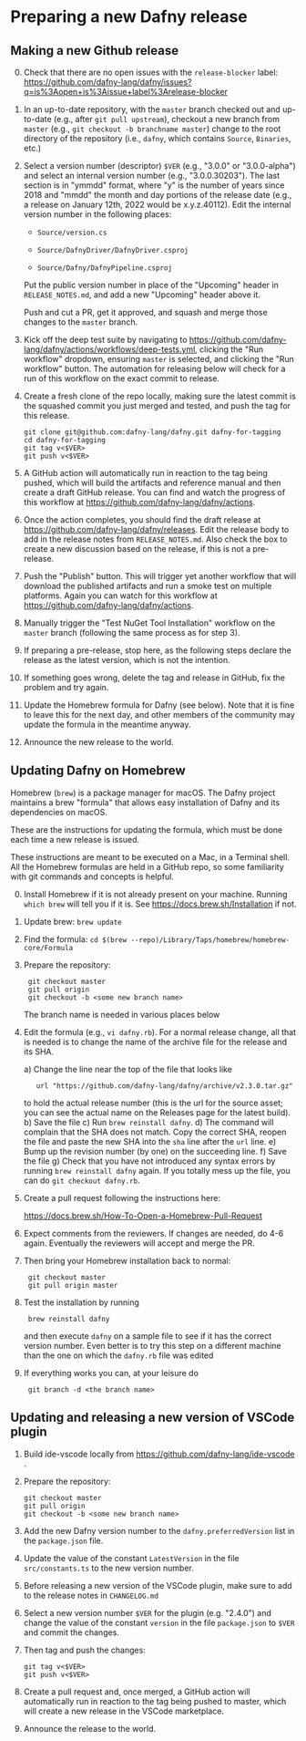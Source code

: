 # Preparing a new Dafny release

## Making a new Github release

0. Check that there are no open issues with the `release-blocker` label:
   https://github.com/dafny-lang/dafny/issues?q=is%3Aopen+is%3Aissue+label%3Arelease-blocker

1. In an up-to-date repository, with the `master` branch checked out and
   up-to-date (e.g., after `git pull upstream`), checkout a new branch
   from `master` (e.g., `git checkout -b branchname master`) change to
   the root directory of the repository (i.e., `dafny`, which contains
   `Source`, `Binaries`, etc.)

2. Select a version number (descriptor) `$VER` (e.g., "3.0.0" or
   "3.0.0-alpha") and select an internal version number (e.g.,
   "3.0.0.30203"). The last section is in "ymmdd" format, where "y" is
   the number of years since 2018 and "mmdd" the month and day portions
   of the release date (e.g., a release on January 12th, 2022 would be
   x.y.z.40112). Edit the internal version number in the following
   places:

   * `Source/version.cs`

   * `Source/DafnyDriver/DafnyDriver.csproj`

   * `Source/Dafny/DafnyPipeline.csproj`

   Put the public version number in place of the "Upcoming" header in
   `RELEASE_NOTES.md`, and add a new "Upcoming" header above it.

   Push and cut a PR, get it approved, and squash and merge those
   changes to the `master` branch.

3. Kick off the deep test suite by navigating to
   https://github.com/dafny-lang/dafny/actions/workflows/deep-tests.yml,
   clicking the "Run workflow" dropdown, ensuring `master` is selected,
   and clicking the "Run workflow" button. The automation for releasing
   below will check for a run of this workflow on the exact commit
   to release.

4. Create a fresh clone of the repo locally, making sure the latest commit
   is the squashed commit you just merged and tested, and push the tag for this release.

   ```
   git clone git@github.com:dafny-lang/dafny.git dafny-for-tagging
   cd dafny-for-tagging
   git tag v<$VER>
   git push v<$VER>
   ```

5. A GitHub action will automatically run in reaction to the tag being pushed,
   which will build the artifacts and reference manual and then create a draft
   GitHub release. You can find and watch the progress of this workflow at
   https://github.com/dafny-lang/dafny/actions.

6. Once the action completes, you should find the draft release at
   https://github.com/dafny-lang/dafny/releases. Edit the release body
   to add in the release notes from `RELEASE_NOTES.md`. 
   Also check the box to create a new discussion based on
   the release, if this is not a pre-release.

7. Push the "Publish" button. This will trigger yet another workflow
   that will download the published artifacts and run a smoke test
   on multiple platforms. Again you can watch for this workflow at
   https://github.com/dafny-lang/dafny/actions.

8. Manually trigger the "Test NuGet Tool Installation" workflow on the
   `master` branch (following the same process as for step 3).

9. If preparing a pre-release, stop here, as
   the following steps declare the release as the latest version, which
   is not the intention.

10. If something goes wrong, delete the tag and release in GitHub, fix the
   problem and try again.

11. Update the Homebrew formula for Dafny (see below).
   Note that it is fine to leave this for the next day,
   and other members of the community may update the formula
   in the meantime anyway.

12. Announce the new release to the world.

## Updating Dafny on Homebrew

Homebrew (`brew`) is a package manager for macOS. The Dafny project
maintains a brew "formula" that allows easy installation of Dafny and
its dependencies on macOS.

These are the instructions for updating the formula, which must be done
each time a new release is issued.

These instructions are meant to be executed on a Mac, in a Terminal shell.
All the Homebrew formulas are held in a GitHub repo, so some familiarity
with git commands and concepts is helpful.

0. Install Homebrew if it is not already present on your machine.
   Running `which brew` will tell you if it is. See
   <https://docs.brew.sh/Installation> if not.

1. Update brew: `brew update`

2. Find the formula: `cd $(brew --repo)/Library/Taps/homebrew/homebrew-core/Formula`

3. Prepare the repository:

        git checkout master
        git pull origin
        git checkout -b <some new branch name>

   The branch name is needed in various places below

4. Edit the formula (e.g., `vi dafny.rb`). For a normal release change,
   all that is needed is to change the name of the archive file for the
   release and its SHA.

   a) Change the line near the top of the file that looks like

          url "https://github.com/dafny-lang/dafny/archive/v2.3.0.tar.gz"

      to hold the actual release number (this is the url for the source
      asset; you can see the actual name on the Releases page for the
      latest build).
   b) Save the file
   c) Run `brew reinstall dafny`.
   d) The command will complain that the SHA does not match. Copy the
      correct SHA, reopen the file and paste the new SHA into the `sha`
      line after the `url` line.
   e) Bump up the revision number (by one) on the succeeding line.
   f) Save the file
   g) Check that you have not introduced any syntax errors by running
      `brew reinstall dafny` again. If you totally mess up the file,
      you can do `git checkout dafny.rb`.

5. Create a pull request following the instructions here:

    <https://docs.brew.sh/How-To-Open-a-Homebrew-Pull-Request>

6. Expect comments from the reviewers. If changes are needed, do 4-6
   again. Eventually the reviewers will accept and merge the PR.

7. Then bring your Homebrew installation back to normal:

        git checkout master
        git pull origin master

8. Test the installation by running

        brew reinstall dafny

   and then execute `dafny` on a sample file to see if it has the
   correct version number. Even better is to try this step on a
   different machine than the one on which the `dafny.rb` file was edited

9. If everything works you can, at your leisure do

        git branch -d <the branch name>

## Updating and releasing a new version of VSCode plugin

1. Build ide-vscode locally from https://github.com/dafny-lang/ide-vscode .

2. Prepare the repository:

       git checkout master
       git pull origin
       git checkout -b <some new branch name>

3. Add the new Dafny version number to the `dafny.preferredVersion` list in the `package.json` file.

4. Update the value of the constant `LatestVersion` in the file `src/constants.ts` to the new version number.

5. Before releasing a new version of the VSCode plugin, make sure to add to the release notes in `CHANGELOG.md`

6. Select a new version number `$VER` for the plugin (e.g. "2.4.0") and change the value of the constant `version` in the file `package.json`
   to `$VER` and commit the changes.

7. Then tag and push the changes:

       git tag v<$VER>
       git push v<$VER>

8. Create a pull request and, once merged, a GitHub action will automatically run in reaction to the tag being pushed to master, which will create a new release in the VSCode marketplace.

9. Announce the release to the world.

